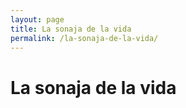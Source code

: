 ```yaml
---
layout: page
title: La sonaja de la vida
permalink: /la-sonaja-de-la-vida/
---
```


# La sonaja de la vida


